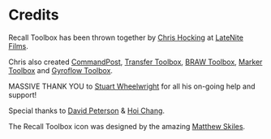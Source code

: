 # Credits

Recall Toolbox has been thrown together by [Chris Hocking](https://github.com/latenitefilms) at [LateNite Films](https://latenitefilms.com).

Chris also created [CommandPost](https://commandpost.io), [Transfer Toolbox](https://transfertoolbox.io), [BRAW Toolbox](https://brawtoolbox.io), [Marker Toolbox](https://markertoolbox.io) and [Gyroflow Toolbox](https://gyroflowtoolbox.io).

MASSIVE THANK YOU to [Stuart Wheelwright](https://twitter.com/Wheelies) for all his on-going help and support!

Special thanks to [David Peterson](https://github.com/randomeizer) & [Hoi Chang](https://apprywhere.com/ce-mac.html).

The Recall Toolbox icon was designed by the amazing [Matthew Skiles](http://matthewskiles.com).